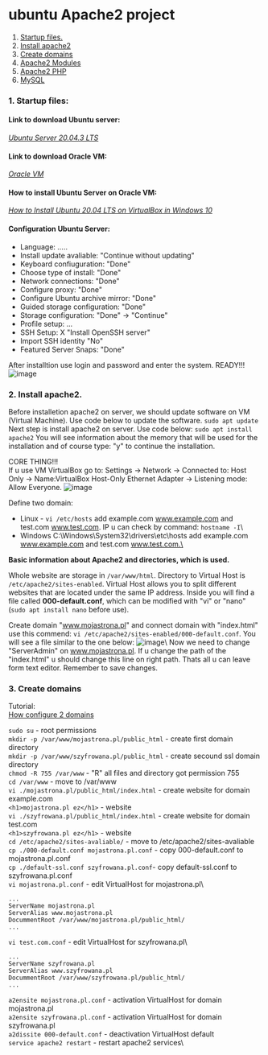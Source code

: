 # ubuntu Apache2 project
 1. [Startup files.](#start)
 2. [Install apache2](#install)
 3. [Create domains](#create)
 4. [Apache2 Modules](apache2_mods.md)
 5. [Apache2 PHP](php_in_apache2.md)
 6. [MySQL](#mysql)


### 1. Startup files: <a name="start"></a>

#### Link to download Ubuntu server: 
*[Ubuntu Server 20.04.3 LTS](https://ubuntu.com/download/server)* 

#### Link to download Oracle VM: 
*[Oracle VM](https://www.virtualbox.org/wiki/Downloads)*

#### How to install Ubuntu Server on Oracle VM:
*[How to Install Ubuntu 20.04 LTS on VirtualBox in Windows 10](https://www.youtube.com/watch?v=x5MhydijWmc)*

#### Configuration Ubuntu Server:

- Language: .....
- Install update avaliable: "Continue without updating"
- Keyboard confiuguration: "Done"
- Choose type of install: "Done"
- Network connections: "Done"
- Configure proxy: "Done"
- Configure Ubuntu archive mirror: "Done"
- Guided storage configuration: "Done"
- Storage configuration: "Done" -> "Continue"
- Profile setup: ...
- SSH Setup: X "Install OpenSSH server"
- Import SSH identity "No"
- Featured Server Snaps: "Done"

After installtion use login and password and enter the system. READY!!!
![image](https://github.com/BeNNeTTcik/ubuntu/assets/42866234/ca14b95c-8087-41d0-82fa-c63f393fd292)

### 2. Install apache2. <a name="install"></a>
Before installetion apache2 on server, we should update software on VM (Virtual Machine). Use code below to update the software.
```sudo apt update```
Next step is install apache2 on server. Use code below:
```sudo apt install apache2```
You will see information about the memory that will be used for the installation and of course type: "y" to continue the installation.

CORE THING!!!\
If u use VM VirtualBox go to:
Settings -> Network -> Connected to: Host Only -> Name:VirtualBox Host-Only Ethernet Adapter -> Listening mode: Allow Everyone.
![image](https://github.com/BeNNeTTcik/ubuntu_apache/assets/42866234/4d05faa0-8aee-4dd7-9cc6-d3fbcb649f49)

Define two domain: 
 - Linux - ```vi /etc/hosts``` add <IP> example.com www.example.com and <IP> test.com www.test.com. IP u can check by command: ```hostname -I```\
 - Windows C:\Windows\System32\drivers\etc\hosts add <IP> example.com www.example.com and <IP> test.com www.test.com.\

**Basic information about Apache2 and directories, which is used.**

Whole website are storage in ```/var/www/html```. Directory to Virtual Host is ```/etc/apache2/sites-enabled```. Virtual Host allows you to split different websites that are located under the same IP address. Inside you will find a file called **000-default.conf**, which can be modified with "vi" or "nano" (```sudo apt install nano``` before use).

Create domain "www.mojastrona.pl" and connect domain with "index.html" use this commend: ```vi /etc/apache2/sites-enabled/000-default.conf```. You will see a file similar to the one below:
![image](https://github.com/BeNNeTTcik/ubuntu_apache/assets/42866234/c6c34685-f3d1-4704-94d1-a989077ecb2f)\ 
Now we need to change "ServerAdmin" on www.mojastrona.pl. If u change the path of the "index.html" u should change this line on right path. Thats all u can leave form text editor. Remember to save changes.

### 3. Create domains <a name="create"></a>

Tutorial:\
[How configure 2 domains](https://www.youtube.com/watch?v=IH9MmUQiOI4)

```sudo su``` - root permissions\
```mkdir -p /var/www/mojastrona.pl/public_html``` - create first domain directory\
```mkdir -p /var/www/szyfrowana.pl/public_html``` - create secound ssl domain directory\
```chmod -R 755 /var/www``` - "R" all files and directory got permission 755\
```cd /var/www``` - move to /var/www\
```vi ./mojastrona.pl/public_html/index.html``` - create website for domain example.com\
```<h1>mojastrona.pl ez</h1>``` - website\
```vi ./szyfrowana.pl/public_html/index.html```  - create website for domain test.com\
```<h1>szyfrowana.pl ez</h1>``` - website\
```cd /etc/apache2/sites-avaliable/``` - move to /etc/apache2/sites-avaliable\
```cp ./000-default.conf mojastrona.pl.conf``` - copy 000-default.conf to mojastrona.pl.conf\
```cp ./default-ssl.conf szyfrowana.pl.conf```- copy default-ssl.conf to szyfrowana.pl.conf\
```vi mojastrona.pl.conf``` - edit VirtualHost for mojastrona.pl\
```
...
ServerName mojastrona.pl
ServerAlias www.mojastrona.pl
DocummentRoot /var/www/mojastrona.pl/public_html/
...
```
```vi test.com.conf``` - edit VirtualHost for szyfrowana.pl\
```
...
ServerName szyfrowana.pl
ServerAlias www.szyfrowana.pl
DocummentRoot /var/www/szyfrowana.pl/public_html/
...
```
```a2ensite mojastrona.pl.conf``` - activation VirtualHost for domain mojastrona.pl\
```a2ensite szyfrowana.pl.conf``` - activation VirtualHost for domain szyfrowana.pl\
```a2dissite 000-default.conf``` - deactivation VirtualHost default\
```service apache2 restart``` - restart apache2 services\

